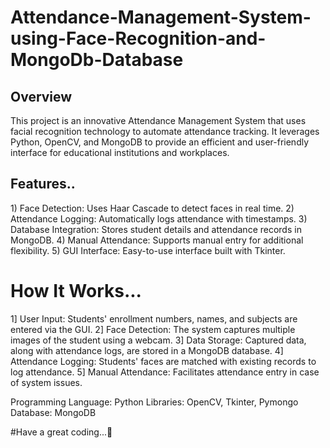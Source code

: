 # Attendance-Management-System-using-Face-Recognition-and-MongoDb-Database
<h2>Overview </h2>
<p>This project is an innovative Attendance Management System that uses facial recognition technology to automate attendance tracking. It leverages Python, OpenCV, and MongoDB to provide an efficient and user-friendly interface for educational institutions and workplaces.</p>

<h2>Features..</h2>
 1) Face Detection: Uses Haar Cascade to detect faces in real time.
 2) Attendance Logging: Automatically logs attendance with timestamps.
 3) Database Integration: Stores student details and attendance records in MongoDB.
 4) Manual Attendance: Supports manual entry for additional flexibility.
 5) GUI Interface: Easy-to-use interface built with Tkinter.


<h1>How It Works...</h1>
  1] User Input: Students' enrollment numbers, names, and subjects are entered via the GUI.
  2] Face Detection: The system captures multiple images of the student using a webcam.
  3] Data Storage: Captured data, along with attendance logs, are stored in a MongoDB database.
  4] Attendance Logging: Students' faces are matched with existing records to log attendance.
  5] Manual Attendance: Facilitates attendance entry in case of system issues.

<p>
Programming Language: Python
Libraries: OpenCV, Tkinter, Pymongo
Database: MongoDB
</p>

#Have a great coding...🫡
